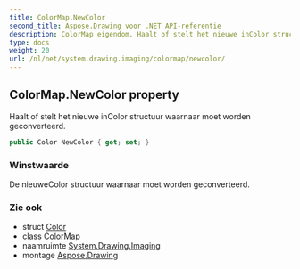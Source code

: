 ```yaml
---
title: ColorMap.NewColor
second_title: Aspose.Drawing voor .NET API-referentie
description: ColorMap eigendom. Haalt of stelt het nieuwe inColor structuur waarnaar moet worden geconverteerd.
type: docs
weight: 20
url: /nl/net/system.drawing.imaging/colormap/newcolor/
---
```

## ColorMap.NewColor property

Haalt of stelt het nieuwe inColor structuur waarnaar moet worden geconverteerd.

```csharp
public Color NewColor { get; set; }
```

### Winstwaarde

De nieuweColor structuur waarnaar moet worden geconverteerd.

### Zie ook

* struct [Color](../../../system.drawing/color/)
* class [ColorMap](../)
* naamruimte [System.Drawing.Imaging](../../colormap/)
* montage [Aspose.Drawing](../../../)


